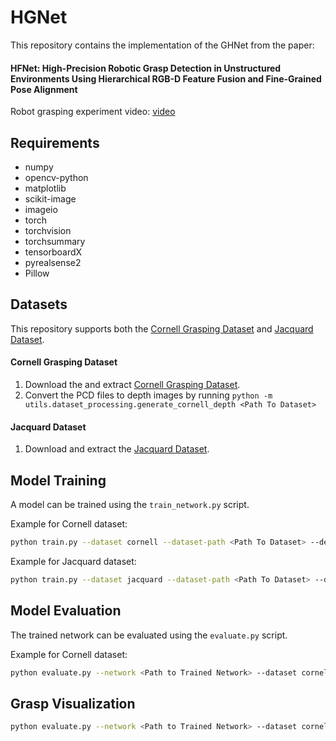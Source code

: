 # HGNet

This repository contains the implementation of the GHNet from the paper:

#### HFNet: High-Precision Robotic Grasp Detection in Unstructured Environments Using Hierarchical RGB-D Feature Fusion and Fine-Grained Pose Alignment

Robot grasping experiment video: [video](https://youtu.be/uCN0iav4FqQ)

## Requirements

- numpy
- opencv-python
- matplotlib
- scikit-image
- imageio
- torch
- torchvision
- torchsummary
- tensorboardX
- pyrealsense2
- Pillow

## Datasets

This repository supports both the [Cornell Grasping Dataset](https://www.kaggle.com/oneoneliu/cornell-grasp) and
[Jacquard Dataset](https://jacquard.liris.cnrs.fr/).

#### Cornell Grasping Dataset

1. Download the and extract [Cornell Grasping Dataset](https://www.kaggle.com/oneoneliu/cornell-grasp). 
2. Convert the PCD files to depth images by running `python -m utils.dataset_processing.generate_cornell_depth <Path To Dataset>`

#### Jacquard Dataset

1. Download and extract the [Jacquard Dataset](https://jacquard.liris.cnrs.fr/).


## Model Training

A model can be trained using the `train_network.py` script.

Example for Cornell dataset:

```bash
python train.py --dataset cornell --dataset-path <Path To Dataset> --description training_cornell
```

Example for Jacquard dataset:

```bash
python train.py --dataset jacquard --dataset-path <Path To Dataset> --description training_jacquard
```

## Model Evaluation

The trained network can be evaluated using the `evaluate.py` script.

Example for Cornell dataset:

```bash
python evaluate.py --network <Path to Trained Network> --dataset cornell --dataset-path <Path to Dataset> --iou-eval
```

## Grasp Visualization
```bash
python evaluate.py --network <Path to Trained Network> --dataset cornell --dataset-path <Path to Dataset> --iou-eval --vis
```
